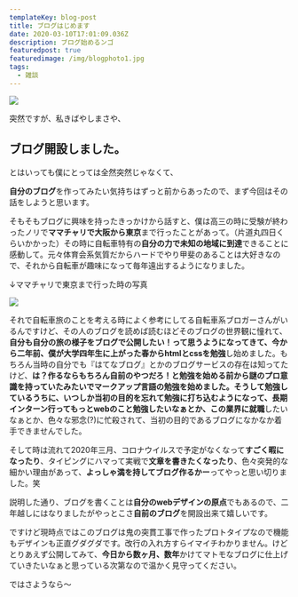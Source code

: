 ```yaml
---
templateKey: blog-post
title: ブログはじめます
date: 2020-03-10T17:01:09.036Z
description: ブログ始めるンゴ
featuredpost: true
featuredimage: /img/blogphoto1.jpg
tags:
  - 雑談
---
```

![](/img/blogphoto1.jpg)

突然ですが、私きばやしまさや、

## ブログ開設しました。

とはいっても僕にとっては全然突然じゃなくて、

**自分のブログ**を作ってみたい気持ちはずっと前からあったので、まず今回はその話をしようと思います。

そもそもブログに興味を持ったきっかけから話すと、僕は高三の時に受験が終わったノリで**ママチャリで大阪から東京**まで行ったことがあって。（片道丸四日くらいかかった）その時に自転車特有の**自分の力で未知の地域に到達**できることに感動して。元々体育会系気質だからハードでやり甲斐のあることは大好きなので、それから自転車が趣味になって毎年遠出するようになりました。

↓ママチャリで東京まで行った時の写真

![](/img/ios-の画像-2-.jpg)

それで自転車旅のことを考える時によく参考にしてる自転車系ブロガーさんがいるんですけど、その人のブログを読めば読むほどそのブログの世界観に憧れて、**自分も自分の旅の様子をブログで公開したい！**って思うようになってきて、今から二年前、僕が大学四年生に上がった春から**htmlとcssを勉強**し始めました。もちろん当時の自分でも『はてなブログ』とかのブログサービスの存在は知ってたけど、**は？作るならもちろん自前のやつだろ！**と勉強を始める前から謎のプロ意識を持っていたみたいでマークアップ言語の勉強を始めました。そうして勉強しているうちに、いつしか当初の目的を忘れて勉強に打ち込むようになって、**長期インターン**行ってもっとwebのこと勉強したいなぁとか、この業界に**就職**したいなぁとか、色々な邪念(?)に忙殺されて、当初の目的であるブログになかなか着手できませんでした。

そして時は流れて2020年三月、コロナウイルスで予定がなくなって**すごく暇になったり**、タイピングにハマって実戦で**文章を書きたくなったり**、色々突発的な細かい理由があって、**よっしゃ満を持してブログ作るかー**ってやっと思い切りました。笑

説明した通り、ブログを書くことは**自分のwebデザインの原点**でもあるので、二年越しにはなりましたがやっとこさ**自前のブログ**を開設出来て嬉しいです。

ですけど現時点ではこのブログは鬼の突貫工事で作ったプロトタイプなので機能もデザインも正直グダグダです。改行の入れ方すらイマイチわかりません。けどとりあえず公開してみて、**今日から数ヶ月、数年**かけてマトモなブログに仕上げていきたいなぁと思っている次第なので温かく見守ってください。

ではさようなら〜

